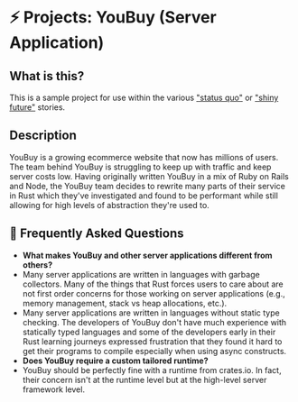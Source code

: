 # ⚡ Projects: YouBuy (Server Application)

## What is this?

This is a sample project for use within the various ["status quo"] or ["shiny future"] stories.

["status quo"]: ../status_quo.md
["shiny future"]: ../shiny_future.md

## Description

YouBuy is a growing ecommerce website that now has millions of users. The team behind YouBuy is struggling to keep up with traffic and keep server costs low. Having originally written YouBuy in a mix of Ruby on Rails and Node, the YouBuy team decides to rewrite many parts of their service in Rust which they've investigated and found to be performant while still allowing for high levels of abstraction they're used to.

## 🤔 Frequently Asked Questions

* **What makes YouBuy and other server applications different from others?**
* Many server applications are written in languages with garbage collectors. Many of the things that Rust forces users to care about are not first order concerns for those working on server applications (e.g., memory management, stack vs heap allocations, etc.). 
* Many server applications are written in languages without static type checking. The developers of YouBuy don't have much experience with statically typed languages and some of the developers early in their Rust learning journeys expressed frustration that they found it hard to get their programs to compile especially when using async constructs.
* **Does YouBuy require a custom tailored runtime?**
* YouBuy should be perfectly fine with a runtime from crates.io. In fact, their concern isn't at the runtime level but at the high-level server framework level.
